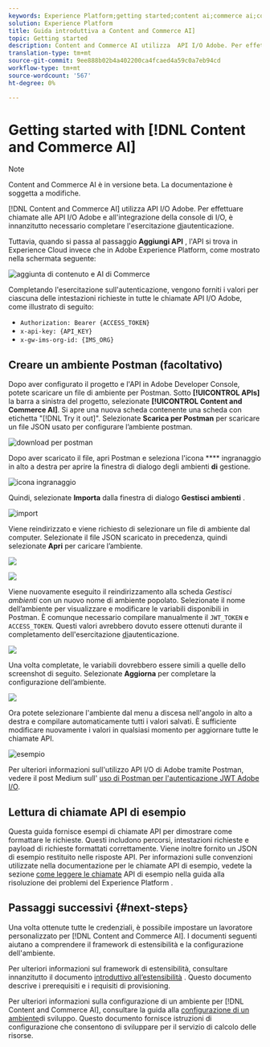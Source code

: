 ```yaml
---
keywords: Experience Platform;getting started;content ai;commerce ai;content and commerce ai
solution: Experience Platform
title: Guida introduttiva a Content and Commerce AI]
topic: Getting started
description: Content and Commerce AI utilizza  API I/O Adobe. Per effettuare chiamate alle API I/O  Adobe e all'integrazione della console I/O, è innanzitutto necessario completare l'esercitazione sull'autenticazione.
translation-type: tm+mt
source-git-commit: 9ee888b02b4a402200ca4fcaed4a59c0a7eb94cd
workflow-type: tm+mt
source-wordcount: '567'
ht-degree: 0%

---
```



# Getting started with [!DNL Content and Commerce AI]

>[!NOTE]
>
>Content and Commerce AI è in versione beta. La documentazione è soggetta a modifiche.

[!DNL Content and Commerce AI] utilizza  API I/O Adobe. Per effettuare chiamate alle API I/O  Adobe e all&#39;integrazione della console di I/O, è innanzitutto necessario completare l&#39;esercitazione [di](../../tutorials/authentication.md)autenticazione.

Tuttavia, quando si passa al passaggio **Aggiungi API** , l&#39;API si trova in  Experience Cloud invece che in Adobe Experience Platform, come mostrato nella schermata seguente:

![aggiunta di contenuto e AI di Commerce](./images/add-api.png)

Completando l&#39;esercitazione sull&#39;autenticazione, vengono forniti i valori per ciascuna delle intestazioni richieste in tutte le chiamate API I/O  Adobe, come illustrato di seguito:

- `Authorization: Bearer {ACCESS_TOKEN}`
- `x-api-key: {API_KEY}`
- `x-gw-ims-org-id: {IMS_ORG}`

## Creare un ambiente Postman (facoltativo)

Dopo aver configurato il progetto e l&#39;API in  Adobe Developer Console, potete scaricare un file di ambiente per Postman. Sotto **[!UICONTROL APIs]** la barra a sinistra del progetto, selezionate **[!UICONTROL Content and Commerce AI]**. Si apre una nuova scheda contenente una scheda con etichetta &quot;[!DNL Try it out]&quot;. Selezionate **Scarica per Postman** per scaricare un file JSON usato per configurare l’ambiente postman.

![download per postman](./images/add-to-postman.png)

Dopo aver scaricato il file, apri Postman e seleziona l&#39;icona **** ingranaggio in alto a destra per aprire la finestra di dialogo degli ambienti **di** gestione.

![icona ingranaggio](./images/select-gear-icon.png)

Quindi, selezionate **Importa** dalla finestra di dialogo **Gestisci ambienti** .

![import](./images/import.png)

Viene reindirizzato e viene richiesto di selezionare un file di ambiente dal computer. Selezionate il file JSON scaricato in precedenza, quindi selezionate **Apri** per caricare l’ambiente.

![](./images/choose-your-file.png)

![](./images/click-open.png)

Viene nuovamente eseguito il reindirizzamento alla scheda *Gestisci ambienti* con un nuovo nome di ambiente popolato. Selezionate il nome dell’ambiente per visualizzare e modificare le variabili disponibili in Postman. È comunque necessario compilare manualmente il `JWT_TOKEN` e `ACCESS_TOKEN`. Questi valori avrebbero dovuto essere ottenuti durante il completamento dell&#39;esercitazione [di](../../tutorials/authentication.md)autenticazione.

![](./images/re-direct.png)

Una volta completate, le variabili dovrebbero essere simili a quelle dello screenshot di seguito. Selezionate **Aggiorna** per completare la configurazione dell’ambiente.

![](./images/final-environment.png)

Ora potete selezionare l&#39;ambiente dal menu a discesa nell&#39;angolo in alto a destra e compilare automaticamente tutti i valori salvati. È sufficiente modificare nuovamente i valori in qualsiasi momento per aggiornare tutte le chiamate API.

![esempio](./images/select-environment.png)

Per ulteriori informazioni sull&#39;utilizzo  API I/O di Adobe tramite Postman, vedere il post Medium sull&#39; [uso di Postman per l&#39;autenticazione JWT  Adobe I/O](https://medium.com/adobetech/using-postman-for-jwt-authentication-on-adobe-i-o-7573428ffe7f).

## Lettura di chiamate API di esempio

Questa guida fornisce esempi di chiamate API per dimostrare come formattare le richieste. Questi includono percorsi, intestazioni richieste e payload di richieste formattati correttamente. Viene inoltre fornito un JSON di esempio restituito nelle risposte API. Per informazioni sulle convenzioni utilizzate nella documentazione per le chiamate API di esempio, vedete la sezione [come leggere le chiamate](../../landing/troubleshooting.md) API di esempio nella guida alla risoluzione dei problemi del Experience Platform .

## Passaggi successivi {#next-steps}

Una volta ottenute tutte le credenziali, è possibile impostare un lavoratore personalizzato per [!DNL Content and Commerce AI]. I documenti seguenti aiutano a comprendere il framework di estensibilità e la configurazione dell&#39;ambiente.

Per ulteriori informazioni sul framework di estensibilità, consultare innanzitutto il documento [introduttivo all’estensibilità](https://docs.adobe.com/content/help/en/asset-compute/using/extend/understand-extensibility.html) . Questo documento descrive i prerequisiti e i requisiti di provisioning.

Per ulteriori informazioni sulla configurazione di un ambiente per [!DNL Content and Commerce AI], consultare la guida alla [configurazione di un ambiente](https://docs.adobe.com/content/help/en/asset-compute/using/extend/setup-environment.html)di sviluppo. Questo documento fornisce istruzioni di configurazione che consentono di sviluppare per il servizio di calcolo delle risorse.
